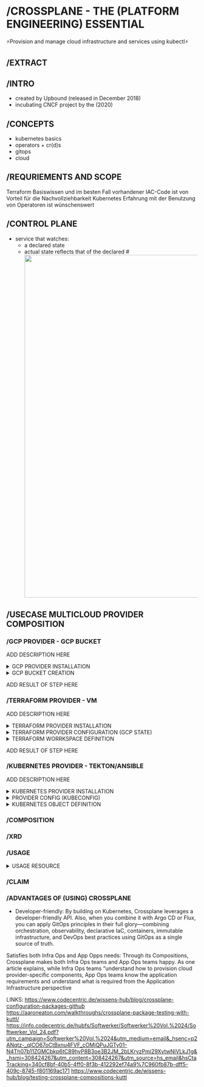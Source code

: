 # /CROSSPLANE - THE (PLATFORM ENGINEERING) ESSENTIAL
⚡️Provision and manage cloud infrastructure and services using kubectl⚡️

## /EXTRACT



## /INTRO
- created by Upbound (released in December 2018)
- incubating CNCF project by the (2020)

## /CONCEPTS
* kubernetes basics
* operators + cr(d)s
* gitops
* cloud

## /REQURIEMENTS AND SCOPE
Terraform	Basiswissen und im besten Fall vorhandener IAC-Code ist von Vorteil für die Nachvollziehbarkeit
Kubernetes	Erfahrung mit der Benutzung von Operatoren ist wünschenswert


## /CONTROL PLANE

- service that watches:
  - a declared state
  - actual state reflects that of the declared
#<img src="https://www.padok.fr/hubfs/reconciliation_loop_crossplane.webp" width="900"/>


## /USECASE MULTICLOUD PROVIDER COMPOSITION

### /GCP PROVIDER - GCP BUCKET

ADD DESCRIPTION HERE

<details><summary>GCP PROVIDER INSTALLATION</summary>

```bash
kubectl apply -f - <<EOF
apiVersion: pkg.crossplane.io/v1
kind: Provider
metadata:
  name: provider-gcp-storage
spec:
  package: xpkg.upbound.io/upbound/provider-gcp-storage:v1.2.0
EOF
```

```bash
# GET GCP CREDENTIALS
# https://cloud.google.com/iam/docs/keys-create-delete?hl=de#creating
kubectl create secret generic gcp-secret -n crossplane-system --from-file=creds=../gcp-credentials.json
EOF
```

```bash
cat ../gcp-credentials.json | grep project_id # USE THIS AS PROJECT ID

kubectl apply -f - <<EOF
apiVersion: gcp.upbound.io/v1beta1
kind: ProviderConfig
metadata:
  name: default
spec:
  projectID: stuttgart-things
  credentials:
    source: Secret
    secretRef:
      namespace: crossplane-system
      name: gcp-secret
      key: creds
EOF
```

</details>

<details><summary>GCP BUCKET CREATION</summary>

```bash
RANDOM_NAME=$(echo "sthings-bucket-"$(head -n 4096 /dev/urandom | openssl sha1 | tail -c 10))

kubectl apply -f - <<EOF
apiVersion: storage.gcp.upbound.io/v1beta1
kind: Bucket
metadata:
  name: example
  labels:
  annotations:
    crossplane.io/external-name: ${RANDOM_NAME}
spec:
  forProvider:
    location: US
    storageClass: MULTI_REGIONAL
  providerConfigRef:
    name: default
  deletionPolicy: Delete
EOF

kubectl get managed
```

</details>

ADD RESULT OF STEP HERE

### /TERRAFORM PROVIDER - VM

ADD DESCRIPTION HERE

<details><summary>TERRAFORM PROVIDER INSTALLATION</summary>

```bash
kubectl apply -f - <<EOF
apiVersion: pkg.crossplane.io/v1
kind: Provider
metadata:
  name: provider-gcp-storage
spec:
  package: xpkg.upbound.io/upbound/provider-gcp-storage:v1.2.0
EOF
```

</details>

<details><summary>TERRAFORM PROVIDER CONFIGURATION (GCP STATE)</summary>

```bash
kubectl apply -f - <<EOF
apiVersion: tf.upbound.io/v1beta1
kind: ProviderConfig
metadata:
  name: gcp-tuesday-test1
  namespace: crossplane-system
spec:
  credentials:
    - filename: gcp-credentials.json
      source: Secret
      secretRef:
        namespace: crossplane-system
        name: gcp-secret
        key: creds
  configuration: |
    terraform {
      backend "gcs" {
        bucket  = "sthings-bucket-f0b3f1ee7"
        prefix  = "terraform/state"
        credentials = "gcp-credentials.json"
      }
    }
```

</details>

<details><summary>TERRAFORM WORRKSPACE DEFINITION</summary>

```bash
apiVersion: tf.upbound.io/v1beta1
kind: Workspace
metadata:
  annotations:
    crossplane.io/composition-resource-name: vsphere-vm
    crossplane.io/external-name: vsphere-vm
  labels:
    crossplane.io/claim-name: tuesday-test1
    crossplane.io/claim-namespace: crossplane-system
    crossplane.io/composite: tuesday-test1-knqpq
  name: tuesday-test1-knqpq-s92xd
spec:
  deletionPolicy: Delete
  forProvider:
    entrypoint: ""
    module: git::https://github.com/stuttgart-things/vsphere-vm.git?ref=v1.7.5-2.7.0
    source: Remote
    varFiles:
    - format: HCL
      secretKeyRef:
        key: terraform.tfvars
        name: vsphere-tfvars
        namespace: crossplane-system
      source: SecretKey
    vars:
    - key: vm_count
      value: "1"
    - key: vsphere_vm_name
      value: tuesday-test1
    - key: vm_memory
      value: "4096"
    - key: vm_disk_size
      value: "64"
    - key: vm_num_cpus
      value: "8"
    - key: firmware
      value: bios
    - key: vsphere_vm_folder_path
      value: stuttgart-things/testing
    - key: vsphere_datacenter
      value: /LabUL
    - key: vsphere_datastore
      value: /LabUL/datastore/UL-ESX-SAS-01
    - key: vsphere_resource_pool
      value: /LabUL/host/Cluster-V6.5/Resources
    - key: vsphere_network
      value: /LabUL/network/LAB-10.31.103
    - key: vsphere_vm_template
      value: /LabUL/vm/stuttgart-things/vm-templates/sthings-u23
    - key: bootstrap
      value: '["echo STUTTGART-THINGS"]'
    - key: annotation
      value: VSPHERE-VM BUILD w/ CROSSPLANE FOR STUTTGART-THINGS
    - key: unverified_ssl
      value: "true"
  managementPolicies:
  - '*'
  providerConfigRef:
    name: gcp-tuesday-test1
  writeConnectionSecretToRef:
    name: tuesday-test1
    namespace: crossplane-system
```

</details>

ADD RESULT OF STEP HERE

### /KUBERNETES PROVIDER - TEKTON/ANSIBLE

ADD DESCRIPTION HERE

<details><summary>KUBERNETES PROVIDER INSTALLATION</summary>

```bash
kubectl apply -f - <<EOF
apiVersion: pkg.crossplane.io/v1
kind: Provider
metadata:
  name: provider-kubernetes
spec:
  package: xpkg.upbound.io/crossplane-contrib/provider-kubernetes:v0.14.0
EOF
```

</details>

<details><summary>PROVIDER CONFIG (KUBECONFIG)</summary>

```bash
# CREATE KUBECONFIG SECRET FROM LOCAL FILE
kubectl -n crossplane-system create secret generic kubeconfig-dev43 --from-file=/home/sthings/.kube/dev-cicd
```

```bash
kubectl apply -f - <<EOF
apiVersion: kubernetes.crossplane.io/v1alpha1
kind: ProviderConfig
metadata:
  name: dev-cicd
spec:
  credentials:
    source: Secret
    secretRef:
      namespace: crossplane-system
      name: kubeconfig-dev-cicd
      key: dev-cicd
EOF
```

</details>

<details><summary>KUBERNETES OBJECT DEFINITION</summary>

```bash
kubectl apply -f - <<EOF
apiVersion: kubernetes.crossplane.io/v1alpha2
kind: Object
metadata:
  name: tekton-baseos
spec:
  deletionPolicy: Delete
  forProvider:
    manifest:
      apiVersion: tekton.dev/v1
      kind: PipelineRun
      metadata:
        name: baseos-dev17-9
        namespace: tektoncd
      spec:
        params:
        - name: ansibleWorkingImage
          value: eu.gcr.io/stuttgart-things/sthings-ansible:10.0.1
        - name: createInventory
          value: "true"
        - name: gitRepoUrl
          value: https://github.com/stuttgart-things/stuttgart-things.git
        - name: gitRevision
          value: main
        - name: gitWorkspaceSubdirectory
          value: /ansible/workdir/
        - name: vaultSecretName
          value: vault
        - name: installExtraRoles
          value: "true"
        - name: ansibleExtraRoles
          value:
          - https://github.com/stuttgart-things/install-requirements.git,2024.05.11
          - https://github.com/stuttgart-things/manage-filesystem.git,2024.05.15
          - https://github.com/stuttgart-things/install-configure-vault.git
          - https://github.com/stuttgart-things/create-send-webhook.git,2024-06-06
        - name: ansiblePlaybooks
          value:
          - ansible/playbooks/prepare-env.yaml
          - ansible/playbooks/base-os.yaml
        - name: ansibleVarsFile
          value:
          - manage_filesystem+-true
          - update_packages+-true
          - install_requirements+-true
          - install_motd+-true
          - username+-sthings
          - lvm_home_sizing+-'15%'
          - lvm_root_sizing+-'35%'
          - lvm_var_sizing+-'50%'
          - send_to_msteams+-true
          - reboot_all+-false
        - name: ansibleVarsInventory
          value:
          - all+["dev17.labul.sva.de"]
        - name: ansibleExtraCollections
          value:
          - https://github.com/stuttgart-things/stuttgart-things/releases/download/0.5.0/sthings-base_os-0.5.0.tar.gz
          - community.crypto:2.10.0
        - name: installExtraCollections
          value: "true"
        pipelineRef:
          params:
          - name: url
            value: https://github.com/stuttgart-things/stuttgart-things.git
          - name: revision
            value: main
          - name: pathInRepo
            value: stageTime/pipelines/execute-ansible-playbooks.yaml
          resolver: git
        workspaces:
        - name: shared-workspace
          volumeClaimTemplate:
            spec:
              accessModes:
              - ReadWriteOnce
              resources:
                requests:
                  storage: 20Mi
              storageClassName: openebs-hostpath
  providerConfigRef:
    name: dev-cicd
EOF
```

</details>


### /COMPOSITION

### /XRD

### /USAGE

<details><summary>USAGE RESOURCE</summary>

```bash
kubectl apply -f - <<EOF
apiVersion: apiextensions.crossplane.io/v1alpha1
kind: Usage
metadata:
  name: vspherevm-uses-bucket
spec:
  of:
    apiVersion: storage.gcp.upbound.io/v1beta1
    kind: Bucket
    resourceSelector:
      matchLabels:
        crossplane.io/claim-namespace: crossplane-system
  by:
    apiVersion: tf.upbound.io/v1beta1
    kind: Workspace
    resourceSelector:
       matchLabels:
        crossplane.io/claim-namespace: crossplane-system

EOF
```

</details>


### /CLAIM


### /ADVANTAGES OF (USING) CROSSPLANE

* Developer-friendly: By building on Kubernetes, Crossplane leverages a developer-friendly API. Also, when you combine it with Argo CD or Flux, you can apply GitOps principles in their full glory—combining orchestration, observability, declarative IaC, containers, immutable infrastructure, and DevOps best practices using GitOps as a single source of truth.

Satisfies both Infra Ops and App Opps needs: Through its Compositions, Crossplane makes both Infra Ops teams and App Ops teams happy. As one article explains, while Infra Ops teams “understand how to provision cloud provider-specific components, App Ops teams know the application requirements and understand what is required from the Application Infrastructure perspective


LINKS:
https://www.codecentric.de/wissens-hub/blog/crossplane-configuration-packages-github
https://aaroneaton.com/walkthroughs/crossplane-package-testing-with-kuttl/
https://info.codecentric.de/hubfs/Softwerker/Softwerker%20Vol.%2024/Softwerker_Vol_24.pdf?utm_campaign=Softwerker%20Vol.%2024&utm_medium=email&_hsenc=p2ANqtz-_qlCO67oCtBxnu4FVF_cOMjQPuJGTy01-N4Th07b11ZGMCbkp6tC89hyP8B3oe3B2JM_2bLKryzPmi29XvtwNiVLkJ1g&_hsmi=308424267&utm_content=308424267&utm_source=hs_email&hsCtaTracking=340cf8bf-40b5-4ff0-8f3b-412292ef74a9%7C960fb87b-dff5-409c-8745-f801169ac171
https://www.codecentric.de/wissens-hub/blog/testing-crossplane-compositions-kuttl
